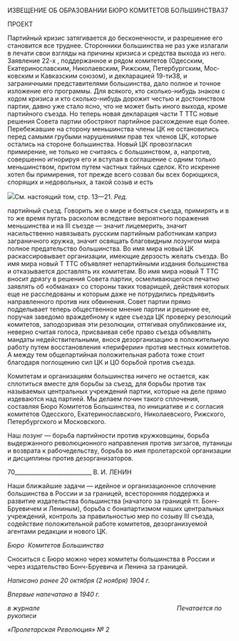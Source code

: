 ИЗВЕЩЕНИЕ ОБ ОБРАЗОВАНИИ БЮРО КОМИТЕТОВ БОЛЬШИНСТВА37

ПРОЕКТ

Партийный кризис затягивается до бесконечности, и разрешение его становится все труднее. Сторонники большинства не раз уже излагали в печати свои взгляды на при­чины кризиса и средства выхода из него. Заявление 22-х , поддержанное и рядом коми­тетов (Одесским, Екатеринославским, Николаевским, Рижским, Петербургским, Мос­ковским и Кавказским союзом), и декларацией 19-ти38, и заграничными представителя­ми большинства, дало полное и точное изложение его программы. Для всякого, кто сколько-нибудь знаком с ходом кризиса и кто сколько-нибудь дорожит честью и досто­инством партии, давно уже стало ясно, что не может быть иного выхода, кроме партий­ного съезда. Но теперь новая декларация части Τ TTC новые решения Совета партии обо­стряют партийное расхождение еще более. Перебежавшие на сторону меньшинства члены ЦК не остановились перед самыми грубыми нарушениями прав тех членов ЦК, которые остались на стороне большинства. Новый ЦК провозгласил примирение, не только не считаясь с большинством, а, напротив, совершенно игнорируя его и вступая в соглашение с одним только меньшинством, притом путем частных тайных сделок. Кто искренне хотел бы примирения, тот прежде всего созвал бы всех борющихся, спорящих и недовольных, а такой созыв и есть

![](file:///C:/Users/bot32/AppData/Local/Temp/msohtmlclip1/01/clip_image001.png)См. настоящий том, стр. 13—21. _Ред._

партийный съезд. Говорить же о мире и бояться съезда, примирять и в то же время пу­гать расколом вследствие вероятного поражения меньшинства и на III съезде — значит лицемерить, значит насильственно навязывать русским партийным работникам каприз заграничного кружка, значит освящать благовидным лозунгом мира полное предатель­ство большинства. Во имя мира новый ЦК раскассировывает организации, имеющие дерзость желать съезда. Во имя мира новый Τ TTC объявляет непартийными издания большинства и отказывается доставлять их комитетам. Во имя мира новый Τ TTC вносит дрязгу в решения Совета партии, осмеливающегося печатно заявлять об «обманах» со стороны таких товарищей, действия которых еще не расследованы и которым даже не потрудились предъявить направленного против них обвинения. Совет партии прямо подделывает теперь общественное мнение партии и решение ее, поручая заведомо вра­ждебному к идее съезда ЦК проверку резолюций комитетов, заподозривая эти резолю­ции, оттягивая опубликование их, неверно считая голоса, присваивая себе право съезда объявлять мандаты недействительными, внося дезорганизацию в положительную рабо­ту путем восстановления «периферии» против местных комитетов. А между тем обще­партийная положительная работа тоже стоит благодаря поглощению сил ЦК и ЦО борьбой против съезда.

Комитетам и организациям большинства ничего не остается, как сплотиться вместе для борьбы за съезд, для борьбы против так называемых центральных учреждений пар­тии, которые на деле прямо издеваются над партией. Мы делаем почин такого сплоче­ния, составляя Бюро Комитетов Большинства, по инициативе и с согласия комитетов Одесского, Екатеринославского, Николаевского, Рижского, Петербургского и Москов­ского.

Наш лозунг — борьба партийности против кружковщины, борьба выдержанного ре­волюционного направления против зигзагов, путаницы и возврата к рабочедельству, борьба во имя пролетарской организации и дисциплины против дезорганизаторов.

  

70___________________________ В. И. ЛЕНИН

Наши ближайшие задачи — идейное и организационное сплочение большинства в России и за границей, всесторонняя поддержка и развитие издательства большинства (начатого за границей тт. Бонч-Бруевичем и Лениным), борьба с бонапартизмом наших центральных учреждений, контроль за правильностью мер по созыву III съезда, содей­ствие положительной работе комитетов, дезорганизуемой агентами редакции и нового ЦК.

_Бюро_  _Комитетов_ _Большинства_

Сноситься с Бюро можно через комитеты большинства в России и через издательст­во Бонч-Бруевича и Ленина за границей.

_Написано ранее 20 октября (2 ноября) 1904 г._

_Впервые напечатано в 1940 г._

_в журнале_                                                                              _Печатается по рукописи_

_«Пролетарская Революция» № 2_